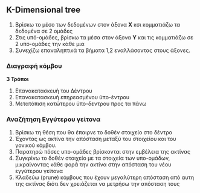 ## K-Dimensional tree

1. Βρίσκω το μέσο των δεδομένων στον άξονα **Χ** κσι κομματιάζω τα δεδομένα σε 2 ομάδες
2. Στις υπό-ομάδες, βρίσκω τα μέσα στον άξονα **Υ** και τις κομματιάζω σε 2 υπό-ομάδες την κάθε μια
3. Συνεχίζω επαναληπτικά τα βήματα 1,2 εναλλάσοντας στους άξονες.

### Διαγραφή κόμβου

**3 Τρόποι**
1. Επανακατασκευή του Δέντρου
2. Επανακατασκευή επηρεασμένου  ύπο-έντρου
3. Μετατόπιση κατώτερου ύπο-δεντρου προς τα πάνω

### Αναζήτηση Εγγύτερου γείτονα

1. Βρίσκω τη θέση που θα έπαιρνε το δοθέν στοιχείο στο δέντρο
2. Έχοντας ως ακτίνα την απόσταση μεταξύ του στοιχείου και του γονικού κόμβου.
3. Παρατηρώ πόσες υπο-ομάδες βρίσκονται στην εμβέλεια της ακτίνας
4. Συγκρίνω το δοθέν στοιχείο με τα στοιχεία των υπο-ομάδων, μικραίνοντας κάθε φορά την ακτίνα στην απόσταση του νέου εγγύτερου γείτονα
5. Κλαδεύω (prune) κόμβους που έχουν μεγαλύτερη απόσταση από αυτη της ακτίνας διότι δεν χρειάζεται να μετρήσω την απόσταση τους